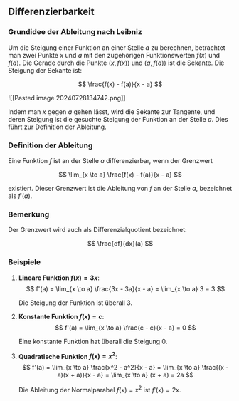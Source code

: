 ## Differenzierbarkeit

### Grundidee der Ableitung nach Leibniz

Um die Steigung einer Funktion an einer Stelle $a$ zu berechnen, betrachtet man zwei Punkte $x$ und $a$ mit den zugehörigen Funktionswerten $f(x)$ und $f(a)$. Die Gerade durch die Punkte $(x, f(x))$ und $(a, f(a))$ ist die Sekante. Die Steigung der Sekante ist:

 $$ \frac{f(x) - f(a)}{x - a} $$

![[Pasted image 20240728134742.png]]

Indem man $x$ gegen $a$ gehen lässt, wird die Sekante zur Tangente, und deren Steigung ist die gesuchte Steigung der Funktion an der Stelle $a$. Dies führt zur Definition der Ableitung.

### Definition der Ableitung

Eine Funktion $f$ ist an der Stelle $a$ differenzierbar, wenn der Grenzwert

 $$ \lim_{x \to a} \frac{f(x) - f(a)}{x - a} $$

existiert. Dieser Grenzwert ist die Ableitung von $f$ an der Stelle $a$, bezeichnet als $f'(a)$.

### Bemerkung

Der Grenzwert wird auch als Differenzialquotient bezeichnet:

 $$ \frac{df}{dx}(a) $$

### Beispiele

1. **Lineare Funktion $f(x) = 3x$**:
 $$ f'(a) = \lim_{x \to a} \frac{3x - 3a}{x - a} = \lim_{x \to a} 3 = 3 $$
   
   Die Steigung der Funktion ist überall 3.

2. **Konstante Funktion $f(x) = c$**:
 $$ f'(a) = \lim_{x \to a} \frac{c - c}{x - a} = 0 $$
   
   Eine konstante Funktion hat überall die Steigung 0.

3. **Quadratische Funktion $f(x) = x^2$**:
 $$ 
   f'(a) = \lim_{x \to a} \frac{x^2 - a^2}{x - a} = \lim_{x \to a} \frac{(x - a)(x + a)}{x - a} = \lim_{x \to a} (x + a) = 2a
   $$

   Die Ableitung der Normalparabel $f(x) = x^2$ ist $f'(x) = 2x$.
